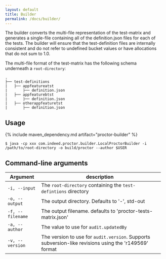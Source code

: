 ```yaml
---
layout: default
title: Builder
permalink: /docs/builder/
---
```


The builder converts the multi-file representation of the test-matrix and generates a single-file containing all of the definition.json files for each of the tests. The builder will ensure that the test-definition files are internally consistent and do not refer to undefined bucket values or have allocations that do not sum to 1.0.

The multi-file format of the test-matrix has the following schema underneath a `root-directory`:

<pre><code>.
├── test-definitions
|   ├── appfeatureatst
|       ├── definition.json
|   ├── appfeaturebtst
|       ├── definition.json
|   ├── otherappfeaturetst
|       ├── definition.json
</code></pre>

## Usage
{% include maven_dependency.md artifact="proctor-builder" %}

<pre><code>$ java -cp xxx com.indeed.proctor.builder.LocalProctorBuilder -i /path/to/root-directory -o build/proctor --author $USER
</code></pre>

## Command-line arguments

| Argument | description |
| -------- | ----------- |
| `-i, --input` | The `root-directory` containing the `test-defintions` directory |
| `-o, --output` | The output directory. Defaults to '-', std-out |
| `-f, --filename` | The output filename. defaults to 'proctor-tests-matrix.json' |
| `-a, --author` | The value to use for `audit.updatedBy` |
| `-v, --version` | The version to use for `audit.version`. Supports subversion-like revisions using the 'r149569' format |
